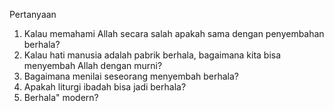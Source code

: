 Pertanyaan
<ol>
  <li>⁠Kalau memahami Allah secara salah apakah sama dengan penyembahan berhala?</li>
  <li>⁠Kalau hati manusia adalah pabrik berhala, bagaimana kita bisa menyembah Allah dengan murni?</li>
  <li>Bagaimana menilai seseorang menyembah berhala?</li>
  <li>Apakah liturgi ibadah bisa jadi berhala?</li>
  <li>⁠Berhala" modern?</li>
</ol>
